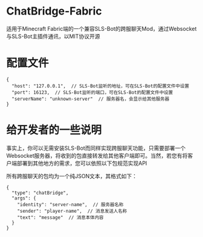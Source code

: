 # ChatBridge-Fabric
适用于Minecraft Fabric端的一个兼容SLS-Bot的跨服聊天Mod，通过Websocket与SLS-Bot主插件通讯，以MIT协议开源

# 配置文件
```json5
{
  "host": "127.0.0.1",  // SLS-Bot监听的地址，可在SLS-Bot的配置文件中设置
  "port": 16123,  // SLS-Bot监听的端口，可在SLS-Bot的配置文件中设置
  "serverName": "unknown-server"  // 服务器名，会显示给其他服务器
}
```

# 给开发者的一些说明
事实上，你可以无需安装SLS-Bot而同样实现跨服聊天功能，只需要部署一个Websocket服务器，将收到的包直接转发给其他客户端即可。当然，若您有将客户端部署到其他地方的需求，您可以依照以下包规范实现API

所有跨服聊天的包均为一个纯JSON文本，其格式如下：

```json5
{
  "type": "chatBridge",
  "args": {
    "identity": "server-name",  // 服务器名称
    "sender": "player-name",  // 消息发送人名称
    "text": "message"  // 消息本体内容
  }
}
```
